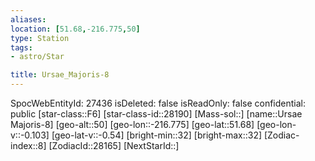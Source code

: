 ```yaml
---
aliases: 
location: [51.68,-216.775,50]
type: Station
tags:
- astro/Star

title: Ursae_Majoris-8
---
```

SpocWebEntityId: 27436
isDeleted: false
isReadOnly: false
confidential: public
[star-class::F6]
[star-class-id::28190]
[Mass-sol::]
[name::Ursae Majoris-8]
[geo-alt::50]
[geo-lon::-216.775]
[geo-lat::51.68]
[geo-lon-v::-0.103]
[geo-lat-v::-0.54]
[bright-min::32]
[bright-max::32]
[Zodiac-index::8]
[ZodiacId::28165]
[NextStarId::]



